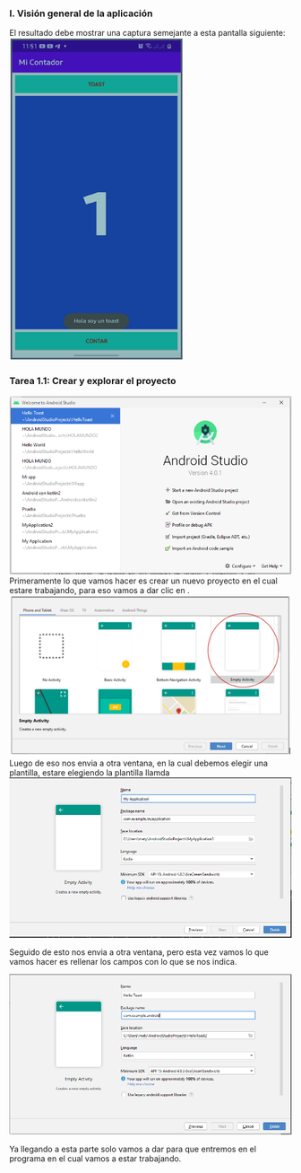 ### I. Visión general de la aplicación

El resultado debe mostrar una captura semejante a esta pantalla siguiente:
<img src="Medio\imagen1.PNG">

### Tarea 1.1: Crear y explorar el proyecto

<img src="Medio\imagen2.PNG">
 Primeramente lo que vamos hacer es crear un nuevo proyecto en el cual estare trabajando, para eso vamos a dar clic en <crear un nuevo proyecto>.

<img src="Medio\imagen3.PNG">
Luego de eso nos envia a otra ventana, en la cual debemos elegir una plantilla, estare elegiendo la plantilla llamda <Empty Activity>

<img src="Medio\imagen4.PNG">

Seguido de esto nos envia a otra ventana, pero esta vez vamos lo que vamos hacer es rellenar los campos con lo que se nos indica. 

<img src="Medio\imagen5.PNG">

Ya llegando a esta parte solo vamos a dar <Finish> para que entremos en el programa en el cual vamos a estar trabajando.
